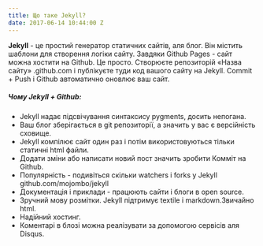 ```yaml
---
title: Що таке Jekyll?
date: 2017-06-14 10:44:00 Z
---
```


**Jekyll** - це простий генератор статичних сайтів, аля блог. Він містить шаблони для створення логіки сайту. Завдяки Github Pages - сайт можна хостити на Github. Це просто. Створюєте репозиторій «Назва сайту» .github.com і публікуєте туди код вашого сайту на Jekyll. Commit + Push і Github автоматично оновлює ваш сайт.  
  
##### **Чому Jekyll + Github:**  

+ Jekyll надає підсвічування синтаксису pygments, досить непогана.  
+ Ваш блог зберігається в git репозиторії, а значить у вас є версійність сховище.  
+ Jekyll компілює сайт один раз і потім використовуються тільки статичні html файли.  
+ Додати зміни або написати новий пост значить зробити Комміт на Github.  
+ Популярність - подивіться скільки watchers і forks у Jekyll github.com/mojombo/jekyll  
+ Документація і приклади - працюють сайти і блоги в open source.  
+ Зручний мову розмітки. Jekyll підтримує textile і markdown.Звичайно html.  
+ Надійний хостинг.  
+ Коментарі в блозі можна реалізувати за допомогою сервісів аля Disqus.  
